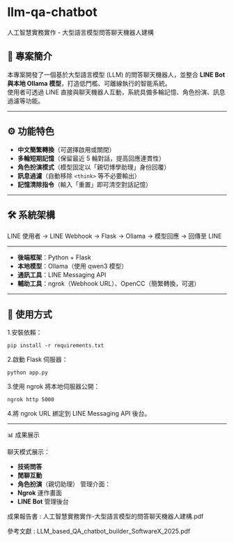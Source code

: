 # llm-qa-chatbot
人工智慧實務實作 - 大型語言模型問答聊天機器人建構

## 📖 專案簡介
本專案開發了一個基於大型語言模型 (LLM) 的問答聊天機器人，並整合 **LINE Bot 與本地 Ollama 模型**，打造低門檻、可離線執行的智能系統。  
使用者可透過 LINE 直接與聊天機器人互動，系統具備多輪記憶、角色扮演、訊息過濾等功能。

---

## ⚙️ 功能特色
- **中文簡繁轉換**（可選擇啟用或關閉）
- **多輪短期記憶**（保留最近 5 輪對話，提高回應連貫性）
- **角色扮演模式**（模型固定以「親切博學助理」身份回覆）
- **訊息過濾**（自動移除 `<think>` 等不必要輸出）
- **記憶清除指令**（輸入「重置」即可清空對話記憶）

---

## 🛠️ 系統架構
LINE 使用者 → LINE Webhook → Flask → Ollama → 模型回應 → 回傳至 LINE

---

- **後端框架**：Python + Flask  
- **本地模型**：Ollama（使用 qwen3 模型）  
- **通訊工具**：LINE Messaging API  
- **輔助工具**：ngrok（Webhook URL）、OpenCC（簡繁轉換，可選）  

---

## 🚀 使用方式
1.安裝依賴：
  ```
  pip install -r requirements.txt
  ```
2.啟動 Flask 伺服器：
  ```
  python app.py
  ```
3.使用 ngrok 將本地伺服器公開：
  ```
  ngrok http 5000
  ```
4.將 ngrok URL 綁定到 LINE Messaging API 後台。

---

📊 成果展示

聊天模式展示：
 - **技術問答**
 - **閒聊互動**
 - **角色扮演**（親切助理）
管理介面：
 - **Ngrok** 運作畫面
 - **LINE Bot** 管理後台
   
成果報告書 : 人工智慧實務實作-大型語言模型的問答聊天機器人建構.pdf

參考文獻 : LLM_based_QA_chatbot_builder_SoftwareX_2025.pdf
